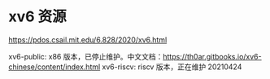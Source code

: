 # xv6 资源
https://pdos.csail.mit.edu/6.828/2020/xv6.html

xv6-public: x86 版本，已停止维护。中文文档：https://th0ar.gitbooks.io/xv6-chinese/content/index.html
xv6-riscv: riscv 版本，正在维护 20210424

